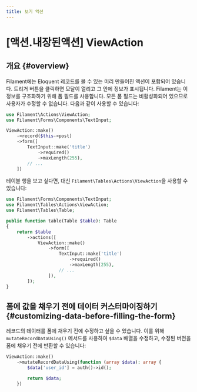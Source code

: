 ```yaml
---
title: 보기 액션
---
```

# [액션.내장된액션] ViewAction
## 개요 {#overview}

Filament에는 Eloquent 레코드를 볼 수 있는 미리 만들어진 액션이 포함되어 있습니다. 트리거 버튼을 클릭하면 모달이 열리고 그 안에 정보가 표시됩니다. Filament는 이 정보를 구조화하기 위해 폼 필드를 사용합니다. 모든 폼 필드는 비활성화되어 있으므로 사용자가 수정할 수 없습니다. 다음과 같이 사용할 수 있습니다:

```php
use Filament\Actions\ViewAction;
use Filament\Forms\Components\TextInput;

ViewAction::make()
    ->record($this->post)
    ->form([
        TextInput::make('title')
            ->required()
            ->maxLength(255),
        // ...
    ])
```

테이블 행을 보고 싶다면, 대신 `Filament\Tables\Actions\ViewAction`을 사용할 수 있습니다:

```php
use Filament\Forms\Components\TextInput;
use Filament\Tables\Actions\ViewAction;
use Filament\Tables\Table;

public function table(Table $table): Table
{
    return $table
        ->actions([
            ViewAction::make()
                ->form([
                    TextInput::make('title')
                        ->required()
                        ->maxLength(255),
                    // ...
                ]),
        ]);
}
```

## 폼에 값을 채우기 전에 데이터 커스터마이징하기 {#customizing-data-before-filling-the-form}

레코드의 데이터를 폼에 채우기 전에 수정하고 싶을 수 있습니다. 이를 위해 `mutateRecordDataUsing()` 메서드를 사용하여 `$data` 배열을 수정하고, 수정된 버전을 폼에 채우기 전에 반환할 수 있습니다:

```php
ViewAction::make()
    ->mutateRecordDataUsing(function (array $data): array {
        $data['user_id'] = auth()->id();

        return $data;
    })
```